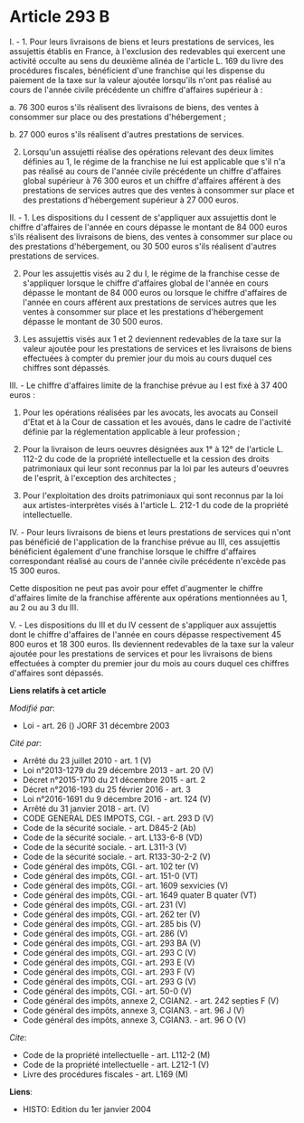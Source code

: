 # Article 293 B

I. - 1. Pour leurs livraisons de biens et leurs prestations de services, les assujettis établis en France, à l'exclusion des
redevables qui exercent une activité occulte au sens du deuxième alinéa de l'article L. 169 du livre des procédures fiscales,
bénéficient d'une franchise qui les dispense du paiement de la taxe sur la valeur ajoutée lorsqu'ils n'ont pas réalisé au
cours de l'année civile précédente un chiffre d'affaires supérieur à :

a. 76 300 euros s'ils réalisent des livraisons de biens, des ventes à consommer sur place ou des prestations d'hébergement ;

b. 27 000 euros s'ils réalisent d'autres prestations de services.

2. Lorsqu'un assujetti réalise des opérations relevant des deux limites définies au 1, le régime de la franchise ne lui est
applicable que s'il n'a pas réalisé au cours de l'année civile précédente un chiffre d'affaires global supérieur à 76 300
euros et un chiffre d'affaires afférent à des prestations de services autres que des ventes à consommer sur place et des
prestations d'hébergement supérieur à 27 000 euros.

II. - 1. Les dispositions du I cessent de s'appliquer aux assujettis dont le chiffre d'affaires de l'année en cours dépasse
le montant de 84 000 euros s'ils réalisent des livraisons de biens, des ventes à consommer sur place ou des prestations
d'hébergement, ou 30 500 euros s'ils réalisent d'autres prestations de services.

2. Pour les assujettis visés au 2 du I, le régime de la franchise cesse de s'appliquer lorsque le chiffre d'affaires global
de l'année en cours dépasse le montant de 84 000 euros ou lorsque le chiffre d'affaires de l'année en cours afférent aux
prestations de services autres que les ventes à consommer sur place et les prestations d'hébergement dépasse le montant de 30
500 euros.

3. Les assujettis visés aux 1 et 2 deviennent redevables de la taxe sur la valeur ajoutée pour les prestations de services et
les livraisons de biens effectuées à compter du premier jour du mois au cours duquel ces chiffres sont dépassés.

III. - Le chiffre d'affaires limite de la franchise prévue au I est fixé à 37 400 euros :

1. Pour les opérations réalisées par les avocats, les avocats au Conseil d'Etat et à la Cour de cassation et les avoués, dans
le cadre de l'activité définie par la réglementation applicable à leur profession ;

2. Pour la livraison de leurs oeuvres désignées aux 1° à 12° de l'article L. 112-2 du code de la propriété intellectuelle et
la cession des droits patrimoniaux qui leur sont reconnus par la loi par les auteurs d'oeuvres de l'esprit, à l'exception des
architectes ;

3. Pour l'exploitation des droits patrimoniaux qui sont reconnus par la loi aux artistes-interprètes visés à l'article L.
212-1 du code de la propriété intellectuelle.

IV. - Pour leurs livraisons de biens et leurs prestations de services qui n'ont pas bénéficié de l'application de la
franchise prévue au III, ces assujettis bénéficient également d'une franchise lorsque le chiffre d'affaires correspondant
réalisé au cours de l'année civile précédente n'excède pas 15 300 euros.

Cette disposition ne peut pas avoir pour effet d'augmenter le chiffre d'affaires limite de la franchise afférente aux
opérations mentionnées au 1, au 2 ou au 3 du III.

V. - Les dispositions du III et du IV cessent de s'appliquer aux assujettis dont le chiffre d'affaires de l'année en cours
dépasse respectivement 45 800 euros et 18 300 euros. Ils deviennent redevables de la taxe sur la valeur ajoutée pour les
prestations de services et pour les livraisons de biens effectuées à compter du premier jour du mois au cours duquel ces
chiffres d'affaires sont dépassés.

**Liens relatifs à cet article**

_Modifié par_:

  - Loi - art. 26 () JORF 31 décembre 2003

_Cité par_:

  - Arrêté du 23 juillet 2010 - art. 1 (V)
  - Loi n°2013-1279 du 29 décembre 2013 - art. 20 (V)
  - Décret n°2015-1710 du 21 décembre 2015 - art. 2
  - Décret n°2016-193 du 25 février 2016 - art. 3
  - Loi n°2016-1691 du 9 décembre 2016 - art. 124 (V)
  - Arrêté du 31 janvier 2018 - art. (V)
  - CODE GENERAL DES IMPOTS, CGI. - art. 293 D (V)
  - Code de la sécurité sociale. - art. D845-2 (Ab)
  - Code de la sécurité sociale. - art. L133-6-8 (VD)
  - Code de la sécurité sociale. - art. L311-3 (V)
  - Code de la sécurité sociale. - art. R133-30-2-2 (V)
  - Code général des impôts, CGI. - art. 102 ter (V)
  - Code général des impôts, CGI. - art. 151-0 (VT)
  - Code général des impôts, CGI. - art. 1609 sexvicies (V)
  - Code général des impôts, CGI. - art. 1649 quater B quater (VT)
  - Code général des impôts, CGI. - art. 231 (V)
  - Code général des impôts, CGI. - art. 262 ter (V)
  - Code général des impôts, CGI. - art. 285 bis (V)
  - Code général des impôts, CGI. - art. 286 (V)
  - Code général des impôts, CGI. - art. 293 BA (V)
  - Code général des impôts, CGI. - art. 293 C (V)
  - Code général des impôts, CGI. - art. 293 E (V)
  - Code général des impôts, CGI. - art. 293 F (V)
  - Code général des impôts, CGI. - art. 293 G (V)
  - Code général des impôts, CGI. - art. 50-0 (V)
  - Code général des impôts, annexe 2, CGIAN2. - art. 242 septies F (V)
  - Code général des impôts, annexe 3, CGIAN3. - art. 96 J (V)
  - Code général des impôts, annexe 3, CGIAN3. - art. 96 O (V)

_Cite_:

  - Code de la propriété intellectuelle - art. L112-2 (M)
  - Code de la propriété intellectuelle - art. L212-1 (V)
  - Livre des procédures fiscales - art. L169 (M)

**Liens**:

  - HISTO: Edition du 1er janvier 2004
